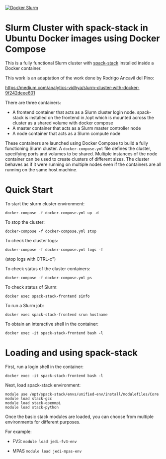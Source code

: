 [![Docker Slurm](https://github.com/NOAA-GSL/DockerSpackStackSlurmCluster/actions/workflows/docker.yml/badge.svg?branch=main)](https://github.com/NOAA-GSL/DockerSpackStackSlurmCluster/actions/workflows/docker.yml)

# Slurm Cluster with spack-stack in Ubuntu Docker images using Docker Compose

This is a fully functional Slurm cluster with
[spack-stack](https://spack-stack.readthedocs.io/en/latest/) installed inside a Docker container.

This work is an adaptation of the work done by Rodrigo Ancavil del Pino:

https://medium.com/analytics-vidhya/slurm-cluster-with-docker-9f242deee601

There are three containers:

* A frontend container that acts as a Slurm cluster login node.
  spack-stack is installed on the frontend in /opt which is mounted
  across the cluster as a shared volume with docker compose
* A master container that acts as a Slurm master controller node
* A node container that acts as a Slurm compute node

These containers are launched using Docker Compose to build
a fully functioning Slurm cluster.  A `docker-compose.yml`
file defines the cluster, specifying ports and volumes to
be shared.  Multiple instances of the node container can be
used to create clusters of different sizes.  The cluster
behaves as if it were running on multiple nodes even if the
containers are all running on the same host machine.

# Quick Start

To start the slurm cluster environment:
```
docker-compose -f docker-compose.yml up -d
```
To stop the cluster:
```
docker-compose -f docker-compose.yml stop
```
To check the cluster logs:
```
docker-compose -f docker-compose.yml logs -f
```
(stop logs with CTRL-c")

To check status of the cluster containers:
```
docker-compose -f docker-compose.yml ps
```
To check status of Slurm:
```
docker exec spack-stack-frontend sinfo
```
To run a Slurm job:
```
docker exec spack-stack-frontend srun hostname
```
To obtain an interactive shell in the container:

`docker exec -it spack-stack-frontend bash -l`

# Loading and using spack-stack

First, run a login shell in the container:

`docker exec -it spack-stack-frontend bash -l`

Next, load spack-stack environment:

```
module use /opt/spack-stack/envs/unified-env/install/modulefiles/Core
module load stack-gcc
module load stack-openmpi
module load stack-python
```

Once the basic stack modules are loaded, you can choose from multiple environments for different purposes.

For example:

* FV3:
  `module load jedi-fv3-env`

* MPAS
  `module load jedi-mpas-env`
